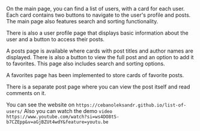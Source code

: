 On the main page, you can find a list of users, with a card for each user. Each card contains two buttons to navigate to the user's profile and posts. The main page also features search and sorting functionality.

There is also a user profile page that displays basic information about the user and a button to access their posts.

A posts page is available where cards with post titles and author names are displayed. There is also a button to view the full post and an option to add it to favorites. This page also includes search and sorting options.

A favorites page has been implemented to store cards of favorite posts.

There is a separate post page where you can view the post itself and read comments on it.

You can see the website on `https://cebanoleksandr.github.io/list-of-users/`
Also you can watch the demo `video https://www.youtube.com/watch?si=ws4DO8tS-b7CZEpp&v=aGjBZUt4wdY&feature=youtu.be`
